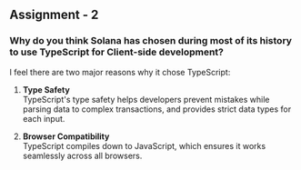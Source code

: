 ## Assignment - 2

### Why do you think Solana has chosen during most of its history to use TypeScript for Client-side development?

I feel there are two major reasons why it chose TypeScript:

1. **Type Safety**  
   TypeScript's type safety helps developers prevent mistakes while parsing data to complex transactions, and provides strict data types for each input.

2. **Browser Compatibility**  
   TypeScript compiles down to JavaScript, which ensures it works seamlessly across all browsers.
